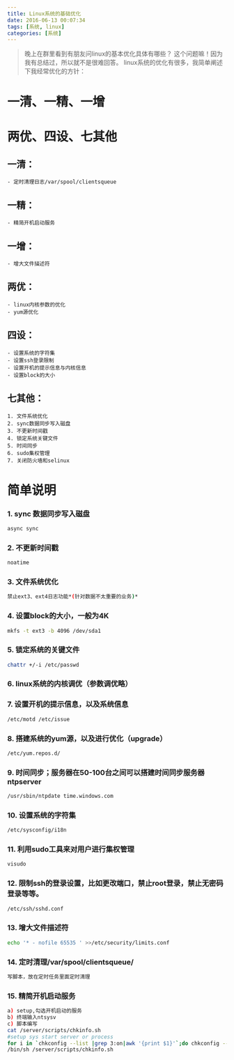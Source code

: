 ```yaml
---
title: Linux系统的基础优化
date: 2016-06-13 00:07:34
tags: [系统, linux]
categories: [系统]
---
```


> 晚上在群里看到有朋友问linux的基本优化具体有哪些？
这个问题嘛！因为我有总结过，所以就不是很难回答。
linux系统的优化有很多，我简单阐述下我经常优化的方针：


# 一清、一精、一增
# 两优、四设、七其他

<!--more-->
## 一清： 
	- 定时清理日志/var/spool/clientsqueue
## 一精： 
	- 精简开机启动服务
## 一增： 
	- 增大文件描述符
## 两优： 
	- linux内核参数的优化
	- yum源优化
## 四设：
	- 设置系统的字符集
	- 设置ssh登录限制
	- 设置开机的提示信息与内核信息
	- 设置block的大小
## 七其他：
	1. 文件系统优化
	2. sync数据同步写入磁盘
	3. 不更新时间戳
	4. 锁定系统关键文件
	5. 时间同步
	6. sudo集权管理
	7. 关闭防火墙和selinux


# 简单说明

### 1. sync 数据同步写入磁盘

```bash
async sync
```

### 2. 不更新时间戳

```bash
noatime
```

### 3. 文件系统优化

```bash
禁止ext3、ext4日志功能*(针对数据不太重要的业务)*
```

### 4. 设置block的大小，一般为4K

```bash
mkfs -t ext3 -b 4096 /dev/sda1
```

### 5. 锁定系统的关键文件

```bash
chattr +/-i /etc/passwd
```

### 6. linux系统的内核调优（参数调优略）

### 7. 设置开机的提示信息，以及系统信息

```bash
/etc/motd /etc/issue
```

### 8. 搭建系统的yum源，以及进行优化（upgrade）
```bash
/etc/yum.repos.d/
```

### 9. 时间同步；服务器在50-100台之间可以搭建时间同步服务器ntpserver
```bash
/usr/sbin/ntpdate time.windows.com
```

### 10. 设置系统的字符集

```bash
/etc/sysconfig/i18n
```

### 11. 利用sudo工具来对用户进行集权管理

```bash
visudo
```

### 12. 限制ssh的登录设置，比如更改端口，禁止root登录，禁止无密码登录等等。

```bash
/etc/ssh/sshd.conf
```

### 13. 增大文件描述符

```bash
echo '* - nofile 65535 ' >>/etc/security/limits.conf
```

### 14. 定时清理/var/spool/clientsqueue/

```bash
写脚本，放在定时任务里面定时清理
```

### 15. 精简开机启动服务

```bash
a) setup,勾选开机启动的服务
b) 终端输入ntsysv
c) 脚本编写
cat /server/scripts/chkinfo.sh
#setup sys start server or process
for i in `chkconfig --list |grep 3:on|awk '{print $1}'`;do chkconfig --level 3 $i off;done
/bin/sh /server/scripts/chkinfo.sh
```